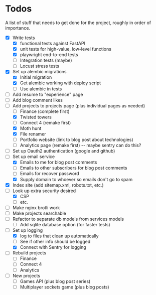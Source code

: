 # Todos

A list of stuff that needs to get done for the project, roughly in order of importance.

- [x] Write tests
  - [x] functional tests against FastAPI
  - [x] unit tests for high-value, low-level functions
  - [x] playwright end-to-end tests
  - [ ] Integration tests (maybe)
  - [ ] Locust stress tests
- [x] Set up alembic migrations
  - [x] Initial migration
  - [x] Get alembic working with deploy script
  - [ ] Use alembic in tests
- [ ] Add resume to "experience" page
- [ ] Add blog comment likes
- [ ] Add projects to projects page (plus individual pages as needed)
  - [ ] Finance (complete first)
  - [x] Twisted towers
  - [ ] Connect 4 (remake first)
  - [x] Moth hunt
  - [x] File renamer
  - [ ] Portfolio website (link to blog post about technologies)
  - [ ] Analytics page (remake first) -- maybe sentry can do this?
- [ ] Set up Oauth2 authentication (google and github)
- [ ] Set up email service
  - [x] Emails to me for blog post comments
  - [ ] Emails to other subscribers for blog post comments
  - [ ] Emails for recover password
  - [x] Supply domain to whoever so emails don't go to spam
- [x] Index site (add sitemap.xml, robots.txt, etc.)
- [ ] Look up extra security desired
  - [x] CSP
  - [ ] etc.
- [ ] Make nginx brotli work
- [ ] Make projects searchable
- [ ] Refactor to separate db models from services models
  - [ ] Add sqlite database option (for faster tests)
- [ ] Set up logging
  - [x] log to files that clean up automatically
  - [ ] See if other info should be logged
  - [x] Connect with Sentry for logging
- [ ] Rebuild projects
  - [ ] Finance
  - [ ] Connect 4
  - [ ] Analytics
- [ ] New projects
  - [ ] Games API (plus blog post series)
  - [ ] Multiplayer sockets game (plus blog posts)
